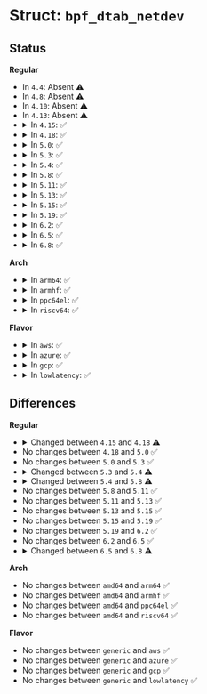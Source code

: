 # Struct: <code>bpf_dtab_netdev</code>

## Status
<b>Regular</b>
<ul>
<li>
In <code>4.4</code>: Absent ⚠️
</li>
<li>
In <code>4.8</code>: Absent ⚠️
</li>
<li>
In <code>4.10</code>: Absent ⚠️
</li>
<li>
In <code>4.13</code>: Absent ⚠️
</li>
<li>
<details>
<summary>In <code>4.15</code>: ✅</summary>

```c
struct bpf_dtab_netdev {
    struct net_device *dev;
    struct bpf_dtab *dtab;
    unsigned int bit;
    struct callback_head rcu;
};
```
</details>
</li>
<li>
<details>
<summary>In <code>4.18</code>: ✅</summary>

```c
struct bpf_dtab_netdev {
    struct net_device *dev;
    struct bpf_dtab *dtab;
    unsigned int bit;
    struct xdp_bulk_queue *bulkq;
    struct callback_head rcu;
};
```
</details>
</li>
<li>
<details>
<summary>In <code>5.0</code>: ✅</summary>

```c
struct bpf_dtab_netdev {
    struct net_device *dev;
    struct bpf_dtab *dtab;
    unsigned int bit;
    struct xdp_bulk_queue *bulkq;
    struct callback_head rcu;
};
```
</details>
</li>
<li>
<details>
<summary>In <code>5.3</code>: ✅</summary>

```c
struct bpf_dtab_netdev {
    struct net_device *dev;
    struct bpf_dtab *dtab;
    unsigned int bit;
    struct xdp_bulk_queue *bulkq;
    struct callback_head rcu;
};
```
</details>
</li>
<li>
<details>
<summary>In <code>5.4</code>: ✅</summary>

```c
struct bpf_dtab_netdev {
    struct net_device *dev;
    struct hlist_node index_hlist;
    struct bpf_dtab *dtab;
    struct xdp_bulk_queue *bulkq;
    struct callback_head rcu;
    unsigned int idx;
};
```
</details>
</li>
<li>
<details>
<summary>In <code>5.8</code>: ✅</summary>

```c
struct bpf_dtab_netdev {
    struct net_device *dev;
    struct hlist_node index_hlist;
    struct bpf_dtab *dtab;
    struct bpf_prog *xdp_prog;
    struct callback_head rcu;
    unsigned int idx;
    struct bpf_devmap_val val;
};
```
</details>
</li>
<li>
<details>
<summary>In <code>5.11</code>: ✅</summary>

```c
struct bpf_dtab_netdev {
    struct net_device *dev;
    struct hlist_node index_hlist;
    struct bpf_dtab *dtab;
    struct bpf_prog *xdp_prog;
    struct callback_head rcu;
    unsigned int idx;
    struct bpf_devmap_val val;
};
```
</details>
</li>
<li>
<details>
<summary>In <code>5.13</code>: ✅</summary>

```c
struct bpf_dtab_netdev {
    struct net_device *dev;
    struct hlist_node index_hlist;
    struct bpf_dtab *dtab;
    struct bpf_prog *xdp_prog;
    struct callback_head rcu;
    unsigned int idx;
    struct bpf_devmap_val val;
};
```
</details>
</li>
<li>
<details>
<summary>In <code>5.15</code>: ✅</summary>

```c
struct bpf_dtab_netdev {
    struct net_device *dev;
    struct hlist_node index_hlist;
    struct bpf_dtab *dtab;
    struct bpf_prog *xdp_prog;
    struct callback_head rcu;
    unsigned int idx;
    struct bpf_devmap_val val;
};
```
</details>
</li>
<li>
<details>
<summary>In <code>5.19</code>: ✅</summary>

```c
struct bpf_dtab_netdev {
    struct net_device *dev;
    struct hlist_node index_hlist;
    struct bpf_dtab *dtab;
    struct bpf_prog *xdp_prog;
    struct callback_head rcu;
    unsigned int idx;
    struct bpf_devmap_val val;
};
```
</details>
</li>
<li>
<details>
<summary>In <code>6.2</code>: ✅</summary>

```c
struct bpf_dtab_netdev {
    struct net_device *dev;
    struct hlist_node index_hlist;
    struct bpf_dtab *dtab;
    struct bpf_prog *xdp_prog;
    struct callback_head rcu;
    unsigned int idx;
    struct bpf_devmap_val val;
};
```
</details>
</li>
<li>
<details>
<summary>In <code>6.5</code>: ✅</summary>

```c
struct bpf_dtab_netdev {
    struct net_device *dev;
    struct hlist_node index_hlist;
    struct bpf_dtab *dtab;
    struct bpf_prog *xdp_prog;
    struct callback_head rcu;
    unsigned int idx;
    struct bpf_devmap_val val;
};
```
</details>
</li>
<li>
<details>
<summary>In <code>6.8</code>: ✅</summary>

```c
struct bpf_dtab_netdev {
    struct net_device *dev;
    struct hlist_node index_hlist;
    struct bpf_prog *xdp_prog;
    struct callback_head rcu;
    unsigned int idx;
    struct bpf_devmap_val val;
};
```
</details>
</li>
</ul>
<b>Arch</b>
<ul>
<li>
<details>
<summary>In <code>arm64</code>: ✅</summary>

```c
struct bpf_dtab_netdev {
    struct net_device *dev;
    struct hlist_node index_hlist;
    struct bpf_dtab *dtab;
    struct xdp_bulk_queue *bulkq;
    struct callback_head rcu;
    unsigned int idx;
};
```
</details>
</li>
<li>
<details>
<summary>In <code>armhf</code>: ✅</summary>

```c
struct bpf_dtab_netdev {
    struct net_device *dev;
    struct hlist_node index_hlist;
    struct bpf_dtab *dtab;
    struct xdp_bulk_queue *bulkq;
    struct callback_head rcu;
    unsigned int idx;
};
```
</details>
</li>
<li>
<details>
<summary>In <code>ppc64el</code>: ✅</summary>

```c
struct bpf_dtab_netdev {
    struct net_device *dev;
    struct hlist_node index_hlist;
    struct bpf_dtab *dtab;
    struct xdp_bulk_queue *bulkq;
    struct callback_head rcu;
    unsigned int idx;
};
```
</details>
</li>
<li>
<details>
<summary>In <code>riscv64</code>: ✅</summary>

```c
struct bpf_dtab_netdev {
    struct net_device *dev;
    struct hlist_node index_hlist;
    struct bpf_dtab *dtab;
    struct xdp_bulk_queue *bulkq;
    struct callback_head rcu;
    unsigned int idx;
};
```
</details>
</li>
</ul>
<b>Flavor</b>
<ul>
<li>
<details>
<summary>In <code>aws</code>: ✅</summary>

```c
struct bpf_dtab_netdev {
    struct net_device *dev;
    struct hlist_node index_hlist;
    struct bpf_dtab *dtab;
    struct xdp_bulk_queue *bulkq;
    struct callback_head rcu;
    unsigned int idx;
};
```
</details>
</li>
<li>
<details>
<summary>In <code>azure</code>: ✅</summary>

```c
struct bpf_dtab_netdev {
    struct net_device *dev;
    struct hlist_node index_hlist;
    struct bpf_dtab *dtab;
    struct xdp_bulk_queue *bulkq;
    struct callback_head rcu;
    unsigned int idx;
};
```
</details>
</li>
<li>
<details>
<summary>In <code>gcp</code>: ✅</summary>

```c
struct bpf_dtab_netdev {
    struct net_device *dev;
    struct hlist_node index_hlist;
    struct bpf_dtab *dtab;
    struct xdp_bulk_queue *bulkq;
    struct callback_head rcu;
    unsigned int idx;
};
```
</details>
</li>
<li>
<details>
<summary>In <code>lowlatency</code>: ✅</summary>

```c
struct bpf_dtab_netdev {
    struct net_device *dev;
    struct hlist_node index_hlist;
    struct bpf_dtab *dtab;
    struct xdp_bulk_queue *bulkq;
    struct callback_head rcu;
    unsigned int idx;
};
```
</details>
</li>
</ul>

## Differences
<b>Regular</b>
<ul>
<li>
<details>
<summary>Changed between <code>4.15</code> and <code>4.18</code> ⚠️</summary>
<ul>
<li>
<b>Field added. </b>
<code>struct xdp_bulk_queue *bulkq</code>
</li>
</ul>
</details>
</li>
<li>
No changes between <code>4.18</code> and <code>5.0</code> ✅
</li>
<li>
No changes between <code>5.0</code> and <code>5.3</code> ✅
</li>
<li>
<details>
<summary>Changed between <code>5.3</code> and <code>5.4</code> ⚠️</summary>
<ul>
<li>
<b>Field added. </b>
<code>struct hlist_node index_hlist</code>
</li>
<li>
<b>Field added. </b>
<code>unsigned int idx</code>
</li>
<li>
<b>Field removed. </b>
<code>unsigned int bit</code>
</li>
</ul>
</details>
</li>
<li>
<details>
<summary>Changed between <code>5.4</code> and <code>5.8</code> ⚠️</summary>
<ul>
<li>
<b>Field added. </b>
<code>struct bpf_prog *xdp_prog</code>
</li>
<li>
<b>Field added. </b>
<code>struct bpf_devmap_val val</code>
</li>
<li>
<b>Field removed. </b>
<code>struct xdp_bulk_queue *bulkq</code>
</li>
</ul>
</details>
</li>
<li>
No changes between <code>5.8</code> and <code>5.11</code> ✅
</li>
<li>
No changes between <code>5.11</code> and <code>5.13</code> ✅
</li>
<li>
No changes between <code>5.13</code> and <code>5.15</code> ✅
</li>
<li>
No changes between <code>5.15</code> and <code>5.19</code> ✅
</li>
<li>
No changes between <code>5.19</code> and <code>6.2</code> ✅
</li>
<li>
No changes between <code>6.2</code> and <code>6.5</code> ✅
</li>
<li>
<details>
<summary>Changed between <code>6.5</code> and <code>6.8</code> ⚠️</summary>
<ul>
<li>
<b>Field removed. </b>
<code>struct bpf_dtab *dtab</code>
</li>
</ul>
</details>
</li>
</ul>
<b>Arch</b>
<ul>
<li>
No changes between <code>amd64</code> and <code>arm64</code> ✅
</li>
<li>
No changes between <code>amd64</code> and <code>armhf</code> ✅
</li>
<li>
No changes between <code>amd64</code> and <code>ppc64el</code> ✅
</li>
<li>
No changes between <code>amd64</code> and <code>riscv64</code> ✅
</li>
</ul>
<b>Flavor</b>
<ul>
<li>
No changes between <code>generic</code> and <code>aws</code> ✅
</li>
<li>
No changes between <code>generic</code> and <code>azure</code> ✅
</li>
<li>
No changes between <code>generic</code> and <code>gcp</code> ✅
</li>
<li>
No changes between <code>generic</code> and <code>lowlatency</code> ✅
</li>
</ul>
